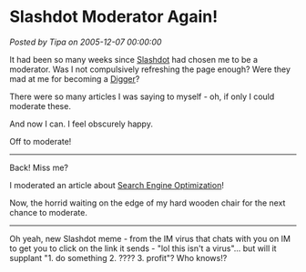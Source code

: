 # Slashdot Moderator Again!

*Posted by Tipa on 2005-12-07 00:00:00*

It had been so many weeks since [Slashdot](http://slashdot.org) had chosen me to be a moderator. Was I not compulsively refreshing the page enough? Were they mad at me for becoming a [Digger](http://digg.com/)?

There were so many articles I was saying to myself - oh, if only I could moderate these.

And now I can. I feel obscurely happy.

Off to moderate!

---

Back! Miss me?

I moderated an article about [Search Engine Optimization](http://slashdot.org/article.pl?sid=05/12/07/2119222&tid=95&tid=187)!

Now, the horrid waiting on the edge of my hard wooden chair for the next chance to moderate.

---

Oh yeah, new Slashdot meme - from the IM virus that chats with you on IM to get you to click on the link it sends - "lol this isn't a virus"... but will it supplant "1. do something 2. ???? 3. profit"? Who knows!?
